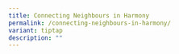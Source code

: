 ```yaml
---
title: Connecting Neighbours in Harmony
permalink: /connecting-neighbours-in-harmony/
variant: tiptap
description: ""
---
```

